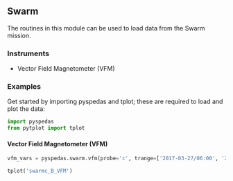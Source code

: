 ## Swarm
The routines in this module can be used to load data from the Swarm mission. 

### Instruments
- Vector Field Magnetometer (VFM)

### Examples
Get started by importing pyspedas and tplot; these are required to load and plot the data:

```python
import pyspedas
from pytplot import tplot
```

#### Vector Field Magnetometer (VFM)

```python
vfm_vars = pyspedas.swarm.vfm(probe='c', trange=['2017-03-27/06:00', '2017-03-27/08:00'], datatype='hr')

tplot('swarmc_B_VFM')
```

